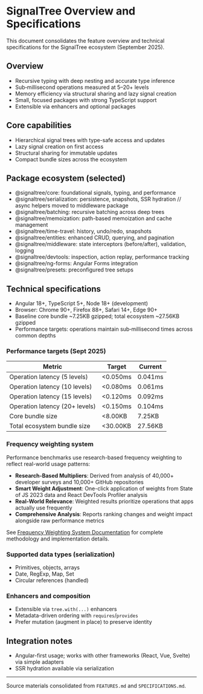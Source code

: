 # SignalTree Overview and Specifications

This document consolidates the feature overview and technical specifications for the SignalTree ecosystem (September 2025).

## Overview

- Recursive typing with deep nesting and accurate type inference
- Sub‑millisecond operations measured at 5–20+ levels
- Memory efficiency via structural sharing and lazy signal creation
- Small, focused packages with strong TypeScript support
- Extensible via enhancers and optional packages

## Core capabilities

- Hierarchical signal trees with type-safe access and updates
- Lazy signal creation on first access
- Structural sharing for immutable updates
- Compact bundle sizes across the ecosystem

## Package ecosystem (selected)

- @signaltree/core: foundational signals, typing, and performance
- @signaltree/serialization: persistence, snapshots, SSR hydration
  // async helpers moved to middleware package
- @signaltree/batching: recursive batching across deep trees
- @signaltree/memoization: path-based memoization and cache management
- @signaltree/time-travel: history, undo/redo, snapshots
- @signaltree/entities: enhanced CRUD, querying, and pagination
- @signaltree/middleware: state interceptors (before/after), validation, logging
- @signaltree/devtools: inspection, action replay, performance tracking
- @signaltree/ng-forms: Angular Forms integration
- @signaltree/presets: preconfigured tree setups

## Technical specifications

- Angular 18+, TypeScript 5+, Node 18+ (development)
- Browser: Chrome 90+, Firefox 88+, Safari 14+, Edge 90+
- Baseline core bundle ~7.25KB gzipped; total ecosystem ~27.56KB gzipped
- Performance targets: operations maintain sub‑millisecond times across common depths

### Performance targets (Sept 2025)

| Metric                         | Target   | Current |
| ------------------------------ | -------- | ------- |
| Operation latency (5 levels)   | <0.050ms | 0.041ms |
| Operation latency (10 levels)  | <0.080ms | 0.061ms |
| Operation latency (15 levels)  | <0.120ms | 0.092ms |
| Operation latency (20+ levels) | <0.150ms | 0.104ms |
| Core bundle size               | <8.00KB  | 7.25KB  |
| Total ecosystem bundle size    | <30.00KB | 27.56KB |

### Frequency weighting system

Performance benchmarks use research-based frequency weighting to reflect real-world usage patterns:

- **Research-Based Multipliers**: Derived from analysis of 40,000+ developer surveys and 10,000+ GitHub repositories
- **Smart Weight Adjustment**: One-click application of weights from State of JS 2023 data and React DevTools Profiler analysis
- **Real-World Relevance**: Weighted results prioritize operations that apps actually use frequently
- **Comprehensive Analysis**: Reports ranking changes and weight impact alongside raw performance metrics

See [Frequency Weighting System Documentation](performance/frequency-weighting-system.md) for complete methodology and implementation details.

### Supported data types (serialization)

- Primitives, objects, arrays
- Date, RegExp, Map, Set
- Circular references (handled)

### Enhancers and composition

- Extensible via `tree.with(...)` enhancers
- Metadata-driven ordering with `requires`/`provides`
- Prefer mutation (augment in place) to preserve identity

## Integration notes

- Angular-first usage; works with other frameworks (React, Vue, Svelte) via simple adapters
- SSR hydration available via serialization

---

Source materials consolidated from `FEATURES.md` and `SPECIFICATIONS.md`.
